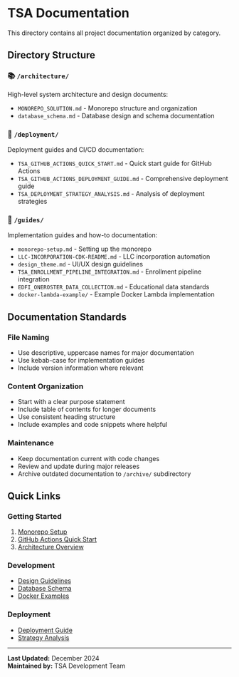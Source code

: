 # TSA Documentation

This directory contains all project documentation organized by category.

## Directory Structure

### 📚 `/architecture/`
High-level system architecture and design documents:
- `MONOREPO_SOLUTION.md` - Monorepo structure and organization
- `database_schema.md` - Database design and schema documentation

### 🚀 `/deployment/`
Deployment guides and CI/CD documentation:
- `TSA_GITHUB_ACTIONS_QUICK_START.md` - Quick start guide for GitHub Actions
- `TSA_GITHUB_ACTIONS_DEPLOYMENT_GUIDE.md` - Comprehensive deployment guide
- `TSA_DEPLOYMENT_STRATEGY_ANALYSIS.md` - Analysis of deployment strategies

### 📖 `/guides/`
Implementation guides and how-to documentation:
- `monorepo-setup.md` - Setting up the monorepo
- `LLC-INCORPORATION-CDK-README.md` - LLC incorporation automation
- `design_theme.md` - UI/UX design guidelines
- `TSA_ENROLLMENT_PIPELINE_INTEGRATION.md` - Enrollment pipeline integration
- `EDFI_ONEROSTER_DATA_COLLECTION.md` - Educational data standards
- `docker-lambda-example/` - Example Docker Lambda implementation

## Documentation Standards

### File Naming
- Use descriptive, uppercase names for major documentation
- Use kebab-case for implementation guides
- Include version information where relevant

### Content Organization
- Start with a clear purpose statement
- Include table of contents for longer documents
- Use consistent heading structure
- Include examples and code snippets where helpful

### Maintenance
- Keep documentation current with code changes
- Review and update during major releases
- Archive outdated documentation to `/archive/` subdirectory

## Quick Links

### Getting Started
1. [Monorepo Setup](guides/monorepo-setup.md)
2. [GitHub Actions Quick Start](deployment/TSA_GITHUB_ACTIONS_QUICK_START.md)
3. [Architecture Overview](architecture/MONOREPO_SOLUTION.md)

### Development
- [Design Guidelines](guides/design_theme.md)
- [Database Schema](architecture/database_schema.md)
- [Docker Examples](guides/docker-lambda-example/)

### Deployment
- [Deployment Guide](deployment/TSA_GITHUB_ACTIONS_DEPLOYMENT_GUIDE.md)
- [Strategy Analysis](deployment/TSA_DEPLOYMENT_STRATEGY_ANALYSIS.md)

---

**Last Updated:** December 2024  
**Maintained by:** TSA Development Team 
